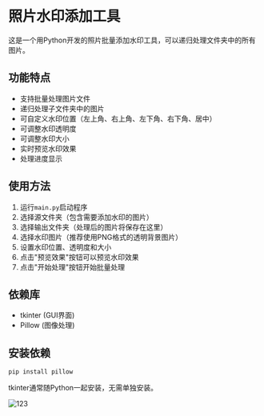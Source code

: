 # 照片水印添加工具

这是一个用Python开发的照片批量添加水印工具，可以递归处理文件夹中的所有图片。

## 功能特点

- 支持批量处理图片文件
- 递归处理子文件夹中的图片
- 可自定义水印位置（左上角、右上角、左下角、右下角、居中）
- 可调整水印透明度
- 可调整水印大小
- 实时预览水印效果
- 处理进度显示

## 使用方法

1. 运行`main.py`启动程序
2. 选择源文件夹（包含需要添加水印的图片）
3. 选择输出文件夹（处理后的图片将保存在这里）
4. 选择水印图片（推荐使用PNG格式的透明背景图片）
5. 设置水印位置、透明度和大小
6. 点击"预览效果"按钮可以预览水印效果
7. 点击"开始处理"按钮开始批量处理

## 依赖库

- tkinter (GUI界面)
- Pillow (图像处理)

## 安装依赖

```
pip install pillow
```

tkinter通常随Python一起安装，无需单独安装。

![123](https://github.com/user-attachments/assets/4fc5e21b-b3aa-46cb-b0bf-f9a757b6ead5)
